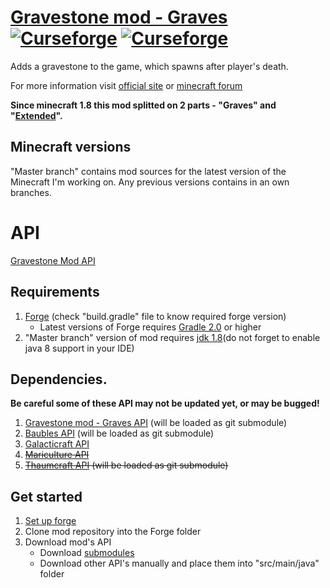 
# [Gravestone mod - Graves](http://gravestone.nightkosh.com/)  [![Curseforge](http://cf.way2muchnoise.eu/full_gravestone-mod-graves_downloads.svg)](https://minecraft.curseforge.com/projects/gravestone-mod-graves) [![Curseforge](http://cf.way2muchnoise.eu/versions/For%20MC_gravestone-mod-graves_all.svg)](https://minecraft.curseforge.com/projects/gravestone-mod-graves)

Adds a gravestone to the game, which spawns after player's death.

For more information visit [official site](http://gravestone.nightkosh.com/) or [minecraft forum](http://www.minecraftforum.net/forums/mapping-and-modding/minecraft-mods/1288082)

**Since minecraft 1.8 this mod splitted on 2 parts - "Graves" and "[Extended](https://github.com/NightKosh/Gravestone-mod-Extended)".**

## Minecraft versions
"Master branch" contains mod sources for the latest version of the Minecraft I'm working on. Any previous versions contains in an own branches.

# API
[Gravestone Mod API](https://github.com/NightKosh/GraveStone-mod-API)

## Requirements
1. [Forge](http://files.minecraftforge.net/) (check "build.gradle" file to know required forge version)
   * Latest versions of Forge requires [Gradle 2.0](https://gradle.org/) or higher
2. "Master branch" version of mod requires [jdk 1.8](http://www.oracle.com/technetwork/java/javase/downloads/jdk8-downloads-2133151.html)(do not forget to enable java 8 support in your IDE)

## Dependencies.
**Be careful some of these API may not be updated yet, or may be bugged!**

1. [Gravestone mod - Graves API](https://github.com/NightKosh/Gravestone-mod-Graves-API) (will be loaded as git submodule)
2. [Baubles API](https://github.com/Azanor/Baubles) (will be loaded as git submodule)
3. [Galacticraft API](https://github.com/micdoodle8/Galacticraft-API)
4. ~~[Mariculture API](https://github.com/joshiejack/Mariculture)~~
5. ~~[Thaumcraft API](https://github.com/Azanor/thaumcraft-api) (will be loaded as git submodule)~~

## Get started
1. [Set up forge](http://www.minecraftforge.net/wiki/Installation/Source)
2. Clone mod repository into the Forge folder
3. Download mod's API
   * Download [submodules](https://git-scm.com/book/en/v2/Git-Tools-Submodules)
   * Download other API's manually and place them into "src/main/java" folder
